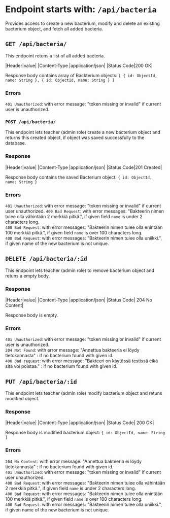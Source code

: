 # Endpoint starts with: `/api/bacteria`
Provides access to create a new bacterium, modify and delete an existing bacterium object, and fetch all added bacteria.

## `GET /api/bacteria/`
This endpoint retuns a list of all added bacteria.

|Header|value|
|Content-Type |application/json|
|Status Code|200 OK|

Response body contains array of Backterium objects:
`[
    {
        id: ObjectId,
        name: String
    },
    {
        id: ObjectId,
        name: String
    }
]`

### Errors
`401 Unauthorized`: with error message: "token missing or invalid" if current user is unauthorized. 


### `POST /api/bacteria/`
This endpoint lets teacher (admin role) create a new bacterium object and returns this created object, if object was saved successfully to the database.

### Response
|Header|value|
|Content-Type |application/json|
|Status Code|201 Created|

Response body contains the saved Bacterium object:
`{
    id: ObjectId,
    name: String
}` 

### Errors
`401 Unauthorized`: with error message: "token missing or invalid" if current user unauthorized.
`400 Bad Request`: with error messages: "Bakteerin nimen tulee olla vähintään 2 merkkiä pitkä.",  if given field `name` is under 2 characters long.\
`400 Bad Request`: with error messages: "Bakteerin nimen tulee olla enintään 100 merkkiä pitkä.",  if given field `name` is over 100 characters long.\
`400 Bad Request`: with error messages: "Bakteerin nimen tulee olla uniikki.",  if given name of the new bacterium is not unique.

## `DELETE /api/bacteria/:id`

This endpoint lets teacher (admin role) to remove bacterium object and retuns a empty body.

### Response
|Header|value|
|Content-Type |application/json|
|Status Code| 204 No Content|

Response body is empty.

### Errors
`401 Unauthorized`: with error message: "token missing or invalid" if current user is unauthorized.\
`204 Not Found`: with error message: "Annettua bakteeria ei löydy tietokannasta" : if no bacterium found with given id.\
`400 Bad request`: with error message: "Bakteeri on käytössä testissä eikä sitä voi poistaa." : if no bacterium found with given id.

## `PUT /api/bacteria/:id`

This endpoint lets teacher (admin role) modify bacterium object and retuns modified object.

### Response
|Header|value|
|Content-Type |application/json|
|Status Code| 200 OK|

Response body is modified bacterium object:
`{
    id: ObjectId,
    name: String
}` 

### Errors
`204 No Content`: with error message: "Annettua bakteeria ei löydy tietokannasta" : if no bacterium found with given id.\
`401 Unauthorized`: with error message: "token missing or invalid" if current user unauthorized.\
`400 Bad Request`: with error messages: "Bakteerin nimen tulee olla vähintään 2 merkkiä pitkä.",  if given field `name` is under 2 characters long.\
`400 Bad Request`: with error messages: "Bakteerin nimen tulee olla enintään 100 merkkiä pitkä.",  if given field `name` is over 100 characters long.\
`400 Bad Request`: with error messages: "Bakteerin nimen tulee olla uniikki.",  if given name of the new bacterium is not unique.
